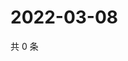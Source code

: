 # 2022-03-08

共 0 条

<!-- BEGIN WEIBO -->
<!-- 最后更新时间 Tue Mar 08 2022 19:12:10 GMT+0800 (China Standard Time) -->

<!-- END WEIBO -->

